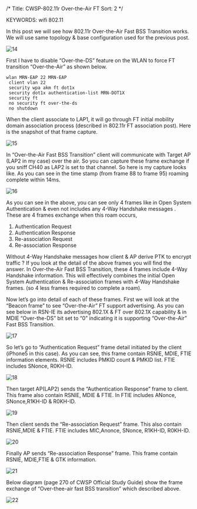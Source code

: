 /*
 Title: CWSP-802.11r Over-the-Air FT
 Sort: 2
 */

KEYWORDS: wifi 802.11

In this post we will see how 802.11r Over-the-Air Fast BSS Transition works. We will use same topology & base configuration used for the previous post.

![14](%image_url%/2016/2016041414.png)

First I have to disable “Over-the-DS” feature on the WLAN to force FT transition “Over-the-Air” as shown below.

```
wlan MRN-EAP 22 MRN-EAP
 client vlan 22
 security wpa akm ft dot1x
 security dot1x authentication-list MRN-DOT1X
 security ft
 no security ft over-the-ds
 no shutdown
```

When the client associate to LAP1, it will go through  FT initial mobility domain association process (described in 802.11r FT association post). Here is the snapshot of that frame capture.

![15](%image_url%/2016/2016041415.png)

In “Over-the-Air Fast BSS Transition” client will communicate with Target AP (LAP2 in my case) over the air. So you can capture these frame exchange if you sniff CH40 as LAP2 is set to that channel. So here is my capture looks like. As you can see in the time stamp (from frame 88 to frame 95) roaming complete within 14ms.

![16](%image_url%/2016/2016041416.png)

As you can see in the above, you can see only 4 frames like in Open System Authentication & even not includes any 4-Way Handshake messages . These are 4 frames exchange when this roam occurs,

1. Authentication Request   
2. Authentication Response   
3. Re-association Request   
4. Re-association Response   

Without 4-Way Handshake messages how client & AP derive PTK to encrypt traffic ? If you look at the detail of the above frames you will find the answer. In Over-the-Air Fast BSS Transition, these 4 frames include 4-Way Handshake information. This will effectively combines the initial Open System Authentication & Re-association frames with 4-Way Handshake frames. (so 4 less frames required to complete a roam).

Now let’s go into detail of each of these frames. First we will look at the “Beacon frame” to see “Over-the-Air” FT support advertising. As you can see below in RSN-IE its advertising 802.1X & FT over 802.1X capability & in MDIE “Over-the-DS” bit set to “0” indicating it is supporting “Over-the-Air” Fast BSS Transition.

![17](%image_url%/2016/2016041417.png)

So let’s go to “Authentication Request” frame detail initiated by the client (iPhone5 in this case). As you can see, this frame contain RSNIE, MDIE, FTIE information elements. RSNIE includes PMKID count & PMKID list. FTIE includes SNonce, R0KH-ID.

![18](%image_url%/2016/2016041418.png)

Then target AP(LAP2) sends the “Authentication Response” frame to client. This frame also contain RSNIE, MDIE & FTIE. In FTIE includes ANonce, SNonce,R1KH-ID & R0KH-ID.

![19](%image_url%/2016/2016041419.png)

Then client sends the “Re-association Request” frame. This also contain RSNIE,MDIE & FTIE. FTIE includes MIC,Anonce, SNonce, R1KH-ID, R0KH-ID.

![20](%image_url%/2016/2016041420.png)

Finally AP sends “Re-association Response” frame. This frame contain RSNIE, MDIE,FTIE & GTK information.

![21](%image_url%/2016/2016041421.png)

Below diagram (page 270 of CWSP Official Study Guide) show the frame exchange of “Over-thee-air fast BSS transition” which described above.

![22](%image_url%/2016/2016041422.png)

